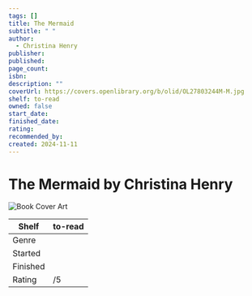 ```yaml
---
tags: []
title: The Mermaid
subtitle: " "
author:
  - Christina Henry
publisher: 
published: 
page_count: 
isbn: 
description: ""
coverUrl: https://covers.openlibrary.org/b/olid/OL27803244M-M.jpg
shelf: to-read
owned: false
start_date: 
finished_date: 
rating: 
recommended_by: 
created: 2024-11-11
---
```


# The Mermaid by Christina Henry

![Book Cover Art](https://covers.openlibrary.org/b/olid/OL27803244M-M.jpg)

| Shelf | to-read |
| --- | --- |
| Genre |  |
| Started |  |
| Finished |  |
| Rating | /5 |

